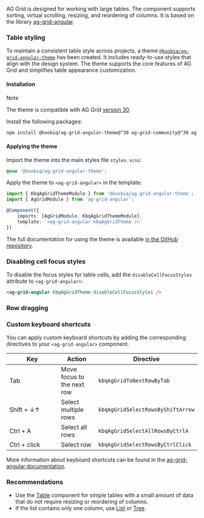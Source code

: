 AG Grid is designed for working with large tables. The component supports sorting, virtual scrolling, resizing, and reordering of columns. It is based on the library [ag-grid-angular](https://www.ag-grid.com/archive/30.2.0/angular-data-grid/).

<!-- example(ag-grid-overview) -->

### Table styling

To maintain a consistent table style across projects, a theme [`@koobiq/ag-grid-angular-theme`](https://github.com/koobiq/data-grid/blob/main/packages/ag-grid-angular-theme/README.md) has been created. It includes ready-to-use styles that align with the design system. The theme supports the core features of AG Grid and simplifies table appearance customization.

#### Installation

<div class="kbq-callout kbq-callout_theme">
<div class="kbq-callout__header">Note</div>
<div class="kbq-callout__content kbq-docs-element-last-child-margin-bottom-0">

The theme is compatible with AG Grid [version 30](https://github.com/ag-grid/ag-grid/tree/v30.2.1).

</div>
</div>

Install the following packages:

```bash
npm install @koobiq/ag-grid-angular-theme@^30 ag-grid-community@^30 ag-grid-angular@^30
```

#### Applying the theme

Import the theme into the main styles file `styles.scss`:

```scss
@use '@koobiq/ag-grid-angular-theme';
```

Apply the theme to `<ag-grid-angular>` in the template:

```ts
import { KbqAgGridThemeModule } from '@koobiq/ag-grid-angular-theme';
import { AgGridModule } from 'ag-grid-angular';

@Component({
    imports: [AgGridModule, KbqAgGridThemeModule],
    template: `<ag-grid-angular kbqAgGridTheme />`
})
```

The full documentation for using the theme is available [in the GitHub repository](https://github.com/koobiq/data-grid/blob/main/packages/ag-grid-angular-theme/README.md).

### Disabling cell focus styles

To disable the focus styles for table cells, add the `disableCellFocusStyles` attribute to `<ag-grid-angular>`:

```html
<ag-grid-angular kbqAgGridTheme disableCellFocusStyles />
```

### Row dragging

<!-- example(ag-grid-row-dragging) -->

### Custom keyboard shortcuts

You can apply custom keyboard shortcuts by adding the corresponding directives to your `<ag-grid-angular>` component.

| <div style="min-width: 120px;">Key</div>                                                       | Action                     | Directive                         |
| ---------------------------------------------------------------------------------------------- | -------------------------- | --------------------------------- |
| <span class="docs-hot-key-button">Tab</span>                                                   | Move focus to the next row | `kbqAgGridToNextRowByTab`         |
| <span class="docs-hot-key-button">Shift</span> + <span class="docs-hot-key-button">↓↑</span>   | Select multiple rows       | `kbqAgGridSelectRowsByShiftArrow` |
| <span class="docs-hot-key-button">Ctrl</span> + <span class="docs-hot-key-button">A</span>     | Select all rows            | `kbqAgGridSelectAllRowsByCtrlA`   |
| <span class="docs-hot-key-button">Ctrl</span> + <span class="docs-hot-key-button">click</span> | Select row                 | `kbqAgGridSelectRowsByCtrlClick`  |

More information about keyboard shortcuts can be found in the [ag-grid-angular documentation](https://www.ag-grid.com/archive/30.2.0/angular-data-grid/keyboard-navigation/).

### Recommendations

- Use the [Table](/en/components/table) component for simple tables with a small amount of data that do not require resizing or reordering of columns.
- If the list contains only one column, use [List](/en/components/list) or [Tree](/en/components/tree).
